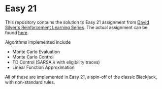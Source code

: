 # Easy 21

This repository contains the solution to Easy 21 assignment from [David Silver's Reinforcement Learning Series](http://www0.cs.ucl.ac.uk/staff/d.silver/web/Teaching.html). The actual assignment can be found [here](http://www0.cs.ucl.ac.uk/staff/d.silver/web/Teaching_files/Easy21-Johannes.pdf).

Algorithms implemented include

- Monte Carlo Evaluation
- Monte Carlo Control
- TD Control (SARSA  $\lambda$ with eligibility traces)
- Linear Function Approximation

All of these are implemented in Easy 21, a spin-off of the classic Blackjack, with non-standard rules.